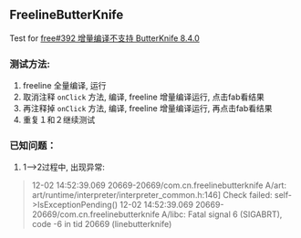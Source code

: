
## FreelineButterKnife

Test for [free#392 增量编译不支持 ButterKnife 8.4.0](https://github.com/alibaba/freeline/issues/392)

### 测试方法:

1. freeline 全量编译, 运行
1. 取消注释 `onClick` 方法, 编译, freeline 增量编译运行, 点击fab看结果
1. 再注释掉 `onClick` 方法, 编译, freeline 增量编译运行, 再点击fab看结果
1. 重复１和２继续测试


### 已知问题：

1. 1-->2过程中, 出现异常:

>12-02 14:52:39.069 20669-20669/com.cn.freelinebutterknife A/art: art/runtime/interpreter/interpreter_common.h:146] Check failed: self->IsExceptionPending()
 12-02 14:52:39.069 20669-20669/com.cn.freelinebutterknife A/libc: Fatal signal 6 (SIGABRT), code -6 in tid 20669 (linebutterknife)
